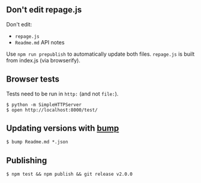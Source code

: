 ## Don't edit repage.js

Don't edit:

 * `repage.js`
 * `Readme.md` API notes

Use `npm run prepublish` to automatically update both files. `repage.js` is 
built from index.js (via browserify).

## Browser tests

Tests need to be run in `http:` (and not `file:`).

    $ python -m SimpleHTTPServer
    $ open http://localhost:8000/test/

## Updating versions with [bump](http://npmjs.org/package/bump-cli)

    $ bump Readme.md *.json

## Publishing

    $ npm test && npm publish && git release v2.0.0
